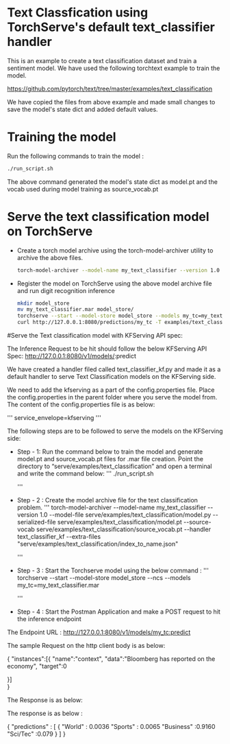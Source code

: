 # Text Classfication using TorchServe's default text_classifier handler

This is an example to create a text classification dataset and train a sentiment model. We have used the following torchtext example to train the model.

https://github.com/pytorch/text/tree/master/examples/text_classification

We have copied the files from above example and made small changes to save the model's state dict and added default values.

# Training the model

Run the following commands to train the model :

```bash
./run_script.sh
```

The above command generated the model's state dict as model.pt and the vocab used during model training as source_vocab.pt

# Serve the text classification model on TorchServe

 * Create a torch model archive using the torch-model-archiver utility to archive the above files.
 
    ```bash
    torch-model-archiver --model-name my_text_classifier --version 1.0 --model-file model.py --serialized-file model.pt --source-vocab source_vocab.pt --handler text_classifier --extra-files index_to_name.json
    ```
   
 * Register the model on TorchServe using the above model archive file and run digit recognition inference
   
    ```bash
    mkdir model_store
    mv my_text_classifier.mar model_store/
    torchserve --start --model-store model_store --models my_tc=my_text_classifier.mar
    curl http://127.0.0.1:8080/predictions/my_tc -T examples/text_classification/sample_text.txt
    ```

#Serve the Text classification model with KFServing API spec:

The Inference Request to be hit should follow the below KFServing API Spec:
http://127.0.0.1:8080/v1/models/<modelname>:predict

We have created a handler filed called text_classifier_kf.py and made it as a default handler to serve Text Classification models on the KFServing side. 

We need to add the kfserving as a part of the config.properties file. Place the config.properties in the parent folder where you serve the model from. The content of the config.properties file is as below:

'''
service_envelope=kfserving
'''

The following steps are to be followed to serve the models on the KFServing side:

 * Step - 1: Run the command below to train the model and generate  model.pt and source_vocab.pt files for .mar file creation. Point the directory to “serve/examples/text_classification” and open a terminal and write the command below:
	'''
	./run_script.sh

	'''

 * Step - 2 : Create the model archive file for the text classification problem. 
	'''
	torch-model-archiver --model-name my_text_classifier --version 1.0 --model-file serve/examples/text_classification/model.py --serialized-file serve/examples/text_classification/model.pt --source-vocab serve/examples/text_classification/source_vocab.pt --handler text_classifier_kf --extra-files "serve/examples/text_classification/index_to_name.json"

	'''
 * Step - 3 : Start the Torchserve model using the below command :
	'''
	torchserve --start  --model-store model_store --ncs --models my_tc=my_text_classifier.mar
	
	'''
 * Step - 4 : Start the Postman Application and make a POST request to hit the inference endpoint

The Endpoint URL : http://127.0.0.1:8080/v1/models/my_tc:predict

The sample Request on the http client body is as below:

{
"instances":[{
            "name":"context",
            "data":"Bloomberg has reported on the economy",
            "target":0

  }]    
}

The Response is as below:


The response is as below :

{
	"predictions" : [
	   {
		"World" : 0.0036
		"Sports" : 0.0065
		"Business" :0.9160
		"Sci/Tec" :0.079
	   }
	]
}





	


